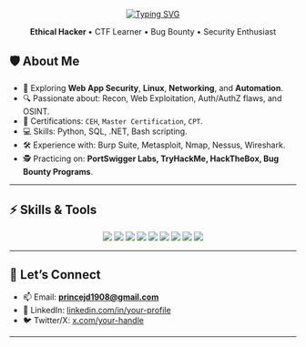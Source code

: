<!-- Top Greeting -->

<p align="center" >
  <a href="https://git.io/typing-svg">
    <img src="https://readme-typing-svg.demolab.com?font=Italianno&size=35&pause=1000&center=true&vCenter=true&width=500&lines=Hey+there!!+%F0%9F%91%8B;I+'m+Prince+%F0%9F%98%8E" alt="Typing SVG" />
  </a>
</p>

 <p align="center">
  <b>Ethical Hacker </b> • CTF Learner • Bug Bounty • Security Enthusiast
</p>


## 🛡️ About Me  

- 🌱 Exploring **Web App Security**, **Linux**, **Networking**, and **Automation**.  
- 🔍 Passionate about: Recon, Web Exploitation, Auth/AuthZ flaws, and OSINT.  
- 📜 Certifications: `CEH`, `Master Certification`, `CPT`.  
- 💻 Skills: Python, SQL, .NET, Bash scripting.  
- 🛠️ Experience with: Burp Suite, Metasploit, Nmap, Nessus, Wireshark.  
- 🕵️ Practicing on: **PortSwigger Labs, TryHackMe, HackTheBox, Bug Bounty Programs**.  

---

## ⚡ Skills & Tools  

<p align="center"> <img src="https://img.shields.io/badge/Python-3776AB?style=flat&logo=python&logoColor=white" /> <img src="https://img.shields.io/badge/Bash-121011?style=flat&logo=gnubash&logoColor=white" /> <img src="https://img.shields.io/badge/JavaScript-F7DF1E?style=flat&logo=javascript&logoColor=000" /> <img src="https://img.shields.io/badge/Linux-FCC624?style=flat&logo=linux&logoColor=000" /> <img src="https://img.shields.io/badge/Nmap-0e76a8?style=flat&logo=target&logoColor=white" /> <img src="https://img.shields.io/badge/Wireshark-1679A7?style=flat&logo=wireshark&logoColor=white" /> <img src="https://img.shields.io/badge/Burp%20Suite-FF6F00?style=flat&logo=burpsuite&logoColor=white" /> <img src="https://img.shields.io/badge/OWASP%20ZAP-000000?style=flat&logo=owasp&logoColor=white" /> <img src="https://img.shields.io/badge/Git-F05032?style=flat&logo=git&logoColor=white" />


---



## 🤝 Let’s Connect  

- 📫 Email: **princejd1908@gmail.com**  
- 💼 LinkedIn: [linkedin.com/in/your-profile](www.linkedin.com/in/princedavid97)  
- 🐦 Twitter/X: [x.com/your-handle](@jd_the_reddevil) 

---

